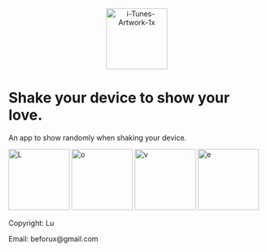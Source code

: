 <center><a href="https://imgbb.com/"><img width="120" height="120" src="https://i.ibb.co/3Sxm9Mr/i-Tunes-Artwork-1x.png" alt="i-Tunes-Artwork-1x" border="0"></a></center>

# Shake your device to show your love.
<p font-size="9px">An app to show randomly when shaking your device.</p>

<a href="https://ibb.co/WKvkYW8"><img width="120" src="https://i.ibb.co/vz43Kxy/L.png" alt="L" border="0"></a>
<a href="https://ibb.co/sWQcxmB"><img width="120" src="https://i.ibb.co/nPf4dgW/o.png" alt="o" border="0"></a>
<a href="https://ibb.co/bLWvMg4"><img width="120" src="https://i.ibb.co/mtDyVCn/v.png" alt="v" border="0"></a>
<a href="https://ibb.co/f4dXp1V"><img width="120" src="https://i.ibb.co/ChKw71p/e.png" alt="e" border="0"></a>





<p> Copyright: Lu </p>
<p> Email: beforux@gmail.com </p>


